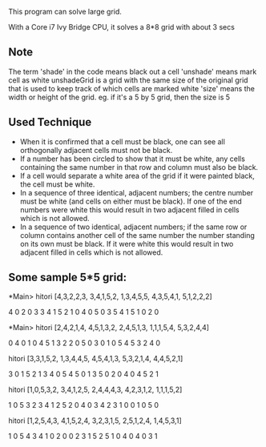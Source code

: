 This program can solve large grid.

With a Core i7 Ivy Bridge CPU, it solves a 8*8 grid with about 3 secs

## Note
The term 'shade' in the code means black out a cell
'unshade' means mark cell as white
unshadeGrid is a grid with the same size of the original grid that is used to keep track of which cells are marked white
'size' means the width or height of the grid. eg. if it's a 5 by 5 grid, then the size is 5

## Used Technique
* When it is confirmed that a cell must be black, one can see all orthogonally adjacent cells must not be black.
* If a number has been circled to show that it must be white, any cells containing the same number in that row and column must also be black.
* If a cell would separate a white area of the grid if it were painted black, the cell must be white.
* In a sequence of three identical, adjacent numbers; the centre number must be white (and cells on either must be black). If one of the end numbers were white this would result in two adjacent filled in cells which is not allowed.
* In a sequence of two identical, adjacent numbers; if the same row or column contains another cell of the same number the number standing on its own must be black. If it were white this would result in two adjacent filled in cells which is not allowed.

## Some sample 5*5 grid:

*Main> hitori [4,3,2,2,3, 3,4,1,5,2, 1,3,4,5,5, 4,3,5,4,1, 5,1,2,2,2]

4 0 2 0 3 
3 4 1 5 2 
1 0 4 0 5 
0 3 5 4 1 
5 1 0 2 0 

*Main> hitori [2,4,2,1,4, 4,5,1,3,2, 2,4,5,1,3, 1,1,1,5,4, 5,3,2,4,4]

0 4 0 1 0 
4 5 1 3 2 
2 0 5 0 3 
0 1 0 5 4 
5 3 2 4 0 

hitori [3,3,1,5,2, 1,3,4,4,5, 4,5,4,1,3, 5,3,2,1,4, 4,4,5,2,1]

3 0 1 5 2 
1 3 4 0 5 
4 5 0 1 3 
5 0 2 0 4 
0 4 5 2 1 

hitori [1,0,5,3,2, 3,4,1,2,5, 2,4,4,4,3, 4,2,3,1,2, 1,1,1,5,2]

1 0 5 3 2 
3 4 1 2 5 
2 0 4 0 3 
4 2 3 1 0 
0 1 0 5 0 

hitori [1,2,5,4,3, 4,1,5,2,4, 3,2,3,1,5, 2,5,1,2,4, 1,4,5,3,1]

1 0 5 4 3 
4 1 0 2 0 
0 2 3 1 5 
2 5 1 0 4 
0 4 0 3 1 

